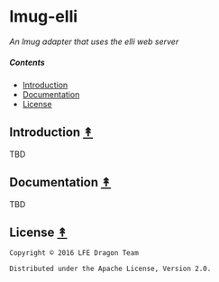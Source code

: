 # lmug-elli

*An lmug adapter that uses the elli web server*


##### Contents

* [Introduction](#introduction-)
* [Documentation](#documentation-)
* [License](#license-)

## Introduction [&#x219F;](#contents)

TBD


## Documentation [&#x219F;](#contents)

TBD


## License [&#x219F;](#contents)

```
Copyright © 2016 LFE Dragon Team

Distributed under the Apache License, Version 2.0.
```
